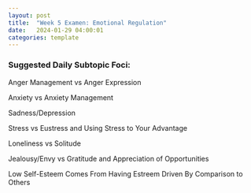 ```yaml
---
layout: post
title:  "Week 5 Examen: Emotional Regulation"
date:   2024-01-29 04:00:01
categories: template
---
```



### Suggested Daily Subtopic Foci:

Anger Management vs Anger Expression

Anxiety vs Anxiety Management

Sadness/Depression

Stress vs Eustress and Using Stress to Your Advantage

Loneliness vs Solitude

Jealousy/Envy vs Gratitude and Appreciation of Opportunities

Low Self-Esteem Comes From Having Estreem Driven By Comparison to Others


